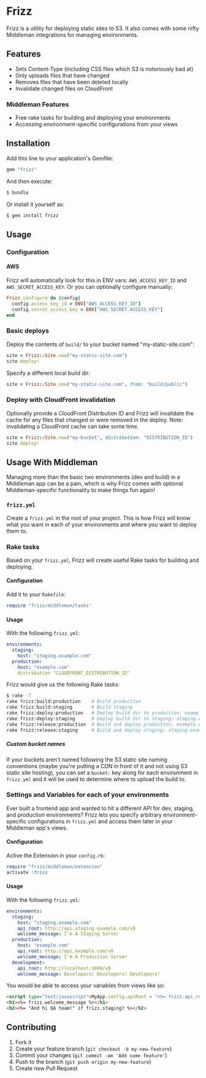 # Frizz

Frizz is a utility for deploying static sites to S3. It also comes with
some nifty Middleman integrations for managing environments.

## Features

* Sets Content-Type (including CSS files which S3 is notoriously bad at)
* Only uploads files that have changed
* Removes files that have been deleted locally
* Invalidate changed files on CloudFront

### Middleman Features

* Free rake tasks for building and deploying your environments
* Accessing environment-specific configurations from your views

## Installation

Add this line to your application's Gemfile:

```ruby
gem "frizz"
```

And then execute:

```bash
$ bundle
```

Or install it yourself as:

```bash
$ gem install frizz
```

## Usage

### Configuration

#### AWS

Frizz will automatically look for this in ENV vars: `AWS_ACCESS_KEY_ID`
and `AWS_SECRET_ACCESS_KEY`. Or you can optionally configure manually:

```ruby
Frizz.configure do |config|
  config.access_key_id = ENV["AWS_ACCESS_KEY_ID"]
  config.secret_access_key = ENV["AWS_SECRET_ACCESS_KEY"]
end
```

### Basic deploys

Deploy the contents of `build/` to your bucket named "my-static-site.com":

```ruby
site = Frizz::Site.new("my-static-site.com")
site.deploy!
```

Specify a different local build dir:

```ruby
site = Frizz::Site.new("my-static-site.com", from: "build/public")
```

### Deploy with CloudFront invalidation

Optionally provide a CloudFront Distribution ID and Frizz will invalidate
the cache for any files that changed or were removed in the deploy. Note:
invalidating a CloudFront cache can take some time.

```ruby
site = Frizz::Site.new("my-bucket", distribution: "DISTRIBUTION_ID")
site.deploy!
```

## Usage With Middleman

Managing more than the basic two environments (dev and build) in a Middleman app
can be a pain, which is why Frizz comes with optional Middleman-specific
functionality to make things fun again!

### `frizz.yml`

Create a `frizz.yml` in the root of your project. This is how Frizz will know
what you want in each of your environments and where you want to deploy them
to.

### Rake tasks

Based on your `frizz.yml`, Frizz will create useful Rake tasks for building
and deploying.

#### Configuration

Add it to your `Rakefile`:

```ruby
require "frizz/middleman/tasks"
```

#### Usage

With the following `frizz.yml`:

```yaml
environments:
  staging:
    host: "staging.example.com"
  production:
    host: "example.com"
    distribution "CLOUDFRONT_DISTRIBUTION_ID"
```

Frizz would give us the following Rake tasks:

```bash
$ rake -T
rake frizz:build:production    # Build production
rake frizz:build:staging       # Build staging
rake frizz:deploy:production   # Deploy build dir to production: example.com
rake frizz:deploy:staging      # Deploy build dir to staging: staging.example.com
rake frizz:release:production  # Build and deploy production: example.com
rake frizz:release:staging     # Build and deploy staging: staging.example.com
```

##### Custom bucket names

If your buckets aren't named following the S3 static site naming conventions
(maybe you're putting a CDN in front of it and not using S3 static site
hosting), you can set a `bucket:` key along for each environment in `frizz.yml`
and it will be used to determine where to upload the build to.

### Settings and Variables for each of your environments

Ever built a frontend app and wanted to hit a different API for dev, staging,
and production environments? Frizz lets you specify arbitrary environment-specific
configurations in `frizz.yml` and access them later in your Middleman app's views.

#### Configuration

Active the Extension in your `config.rb`:

```ruby
require "frizz/middleman/extension"
activate :frizz
```

#### Usage

With the following `frizz.yml`:

```yaml
environments:
  staging:
    host: "staging.example.com"
    api_root: http://api.staging.example.com/v0
    welcome_message: I'm A Staging Server
  production:
    host: "example.com"
    api_root: http://api.example.com/v0
    welcome_message: I'm A Production Server
  development:
    api_root: http://localhost:3000/v0
    welcome_message: Developers! Developers! Developers!
```

You would be able to access your variables from views like so:

```html
<script type="text/javascript">MyApp.config.apiRoot = "<%= frizz.api_root %>";</script>
<h1><%= frizz.welcome_message %></h1>
<h2><%= "And hi QA team!" if frizz.staging? %></h2>
```

## Contributing

1. Fork it
2. Create your feature branch (`git checkout -b my-new-feature`)
3. Commit your changes (`git commit -am 'Add some feature'`)
4. Push to the branch (`git push origin my-new-feature`)
5. Create new Pull Request
